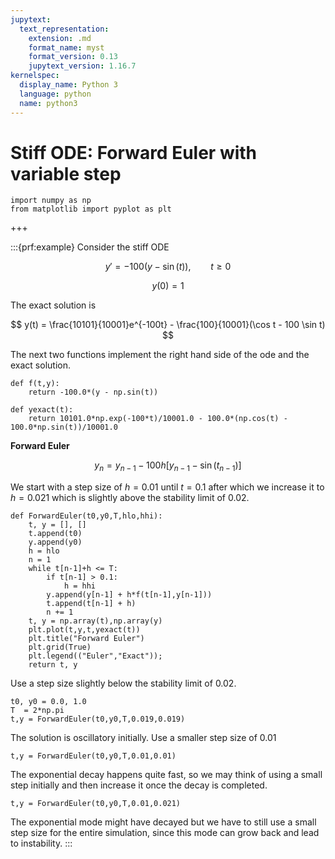```yaml
---
jupytext:
  text_representation:
    extension: .md
    format_name: myst
    format_version: 0.13
    jupytext_version: 1.16.7
kernelspec:
  display_name: Python 3
  language: python
  name: python3
---
```


# Stiff ODE: Forward Euler with variable step

```{code-cell} ipython3
import numpy as np
from matplotlib import pyplot as plt
```


+++

:::{prf:example}
Consider the stiff ODE

$$
y' = -100(y - \sin(t)), \qquad t \ge 0
$$

$$
y(0) = 1
$$

The exact solution is

$$
y(t) = \frac{10101}{10001}e^{-100t} - \frac{100}{10001}(\cos t - 100 \sin t)
$$

The next two functions implement the right hand side of the ode and the exact solution.

```{code-cell} ipython3
def f(t,y):
    return -100.0*(y - np.sin(t))

def yexact(t):
    return 10101.0*np.exp(-100*t)/10001.0 - 100.0*(np.cos(t) - 100.0*np.sin(t))/10001.0
```

**Forward Euler**

$$
y_n = y_{n-1} - 100 h [ y_{n-1} - \sin(t_{n-1})]
$$

We start with a step size of $h=0.01$ until $t=0.1$ after which we increase it to $h=0.021$ which is slightly above the stability limit of 0.02.

```{code-cell} ipython3
def ForwardEuler(t0,y0,T,hlo,hhi):
    t, y = [], []
    t.append(t0)
    y.append(y0)
    h = hlo
    n = 1
    while t[n-1]+h <= T:
        if t[n-1] > 0.1:
            h = hhi
        y.append(y[n-1] + h*f(t[n-1],y[n-1]))
        t.append(t[n-1] + h)
        n += 1
    t, y = np.array(t),np.array(y)
    plt.plot(t,y,t,yexact(t))
    plt.title("Forward Euler")
    plt.grid(True)
    plt.legend(("Euler","Exact"));
    return t, y
```

Use a step size slightly below the stability limit of 0.02.

```{code-cell} ipython3
t0, y0 = 0.0, 1.0
T  = 2*np.pi
t,y = ForwardEuler(t0,y0,T,0.019,0.019)
```

The solution is oscillatory initially. Use a smaller step size of 0.01

```{code-cell} ipython3
t,y = ForwardEuler(t0,y0,T,0.01,0.01)
```

The exponential decay happens quite fast, so we may think of using a small step initially and then increase it once the decay is completed.

```{code-cell} ipython3
t,y = ForwardEuler(t0,y0,T,0.01,0.021)
```

The exponential mode might have decayed but we have to still use a small step size for the entire simulation, since this mode can grow back and lead to instability.
:::
